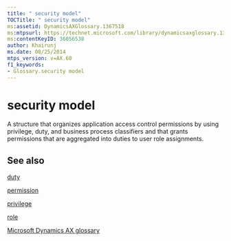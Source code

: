 ```yaml
---
title: " security model"
TOCTitle: " security model"
ms:assetid: DynamicsAXGlossary.1367518
ms:mtpsurl: https://technet.microsoft.com/library/dynamicsaxglossary.1367518(v=AX.60)
ms:contentKeyID: 36056538
author: Khairunj
ms.date: 08/25/2014
mtps_version: v=AX.60
f1_keywords:
- Glossary.security model
---
```


# security model

A structure that organizes application access control permissions by using privilege, duty, and business process classifiers and that grants permissions that are aggregated into duties to user role assignments.

## See also

[duty](https://technet.microsoft.com/library/hh877323\(v=ax.60\))

[permission](permission.md)

[privilege](privilege.md)

[role](role.md)

[Microsoft Dynamics AX glossary](glossary/microsoft-dynamics-ax-glossary.md)

  


